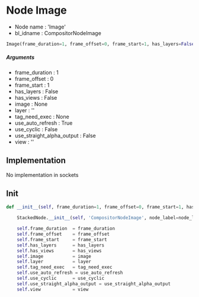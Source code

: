 # Node Image

- Node name : 'Image'
- bl_idname : CompositorNodeImage


``` python
Image(frame_duration=1, frame_offset=0, frame_start=1, has_layers=False, has_views=False, image=None, layer='', tag_need_exec=None, use_auto_refresh=True, use_cyclic=False, use_straight_alpha_output=False, view='', node_label=None, node_color=None)
```
##### Arguments

- frame_duration : 1
- frame_offset : 0
- frame_start : 1
- has_layers : False
- has_views : False
- image : None
- layer : ''
- tag_need_exec : None
- use_auto_refresh : True
- use_cyclic : False
- use_straight_alpha_output : False
- view : ''

## Implementation

No implementation in sockets

## Init

``` python
def __init__(self, frame_duration=1, frame_offset=0, frame_start=1, has_layers=False, has_views=False, image=None, layer='', tag_need_exec=None, use_auto_refresh=True, use_cyclic=False, use_straight_alpha_output=False, view='', node_label=None, node_color=None):

    StackedNode.__init__(self, 'CompositorNodeImage', node_label=node_label, node_color=node_color)

    self.frame_duration  = frame_duration
    self.frame_offset    = frame_offset
    self.frame_start     = frame_start
    self.has_layers      = has_layers
    self.has_views       = has_views
    self.image           = image
    self.layer           = layer
    self.tag_need_exec   = tag_need_exec
    self.use_auto_refresh = use_auto_refresh
    self.use_cyclic      = use_cyclic
    self.use_straight_alpha_output = use_straight_alpha_output
    self.view            = view
```
